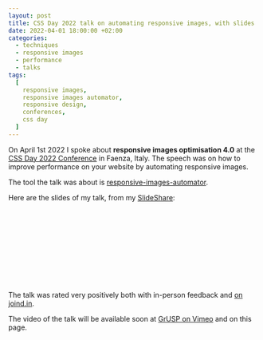 ```yaml
---
layout: post
title: CSS Day 2022 talk on automating responsive images, with slides
date: 2022-04-01 18:00:00 +02:00
categories:
  - techniques
  - responsive images
  - performance
  - talks
tags:
  [
    responsive images,
    responsive images automator,
    responsive design,
    conferences,
    css day
  ]
---
```


On April 1st 2022 I spoke about **responsive images optimisation 4.0** at the [CSS Day 2022 Conference](https://2022.cssday.it) in Faenza, Italy. The speech was on how to improve performance on your website by automating responsive images.

The tool the talk was about is [responsive-images-automator](https://github.com/verlok/responsive-images-automator).

Here are the slides of my talk, from my <a href="https://www.slideshare.net/verlok">SlideShare</a>:

<div class="slideshareWrapper">
    <iframe class="lazy" data-src="https://www.slideshare.net/slideshow/embed_code/key/f0UQZznjoJ5Yvs?hostedIn=slideshare&page=upload" width="100%" height="autp" frameborder="0" marginwidth="0" marginheight="0" scrolling="no"></iframe>
</div>

The talk was rated very positively both with in-person feedback and [on joind.in](https://joind.in/event/cssday-2022/-ottimizzazione-immagini-40-a-data-driven--test-driven-approach).

The video of the talk will be available soon at <a href="https://vimeo.com/grusp">GrUSP on Vimeo</a> and on this page.

<!-- <div class="videoWrapper">
    <iframe id="ytFrame" data-src="https://player.vimeo.com/video/213316110?h=ce6d8817d3" width="100%" height="auto" frameborder="0" allow="autoplay; fullscreen; picture-in-picture" allowfullscreen></iframe>
</div>-->